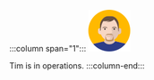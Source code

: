 :::column span="1":::
![Cartoon depiction of Tim](../../shared/media-draft/tim.png)

Tim is in operations.
:::column-end:::